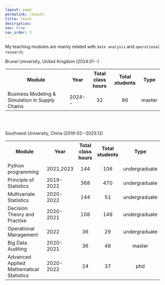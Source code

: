 ```yaml
---
layout: page
permalink: /teach/
title: Teach
description:
nav: true
nav_order: 3
---
```


My teaching modules are mainly related with `date analysis` and `operational research`.

Brunel University, United Kingdom (2024.01--)

<table style="width:100%;">
  <tr>
    <th style="text-align: center; width:40%">Module</th>
    <th style="text-align: center;">Year</th>
    <th style="text-align: center;">Total class hours</th>
     <th style="text-align: center;">Total students</th>
     <th style="text-align: center;">Type</th>
  </tr>
  <tr>
    <td>Business Modeling & Simulation in Supply Chains</td>
    <td>2024--</td>
    <td style="text-align: center;">32</td>
    <td style="text-align: center;">86</td>
<td style="text-align:center;">master</td>
  </tr>
</table>

<br/>
<br/>

Southwest University, China (2019-02--2023.12)

<table style="width:100%;">
  <tr>
    <th style="text-align: center; width:40%">Module</th>
    <th style="text-align: center;">Year</th>
    <th style="text-align: center;">Total class hours</th>
     <th style="text-align: center;">Total students</th>
     <th style="text-align: center;">Type</th>
  </tr>
  <tr>
    <td>Python programming</td>
    <td>2021,2023</td>
    <td style="text-align: center;">144</td>
    <td style="text-align: center;">106</td>
<td>undergraduate</td>
  </tr>
  <tr>
    <td>Principle of Statistics</td>
    <td>2019-2022</td>
    <td style="text-align: center;">368</td>
    <td style="text-align: center;">470</td>
<td>undergraduate</td>
  </tr>
  <tr>
    <td>Multivariate Statistics  </td>
    <td>2020-2022</td>
    <td style="text-align: center;">144</td>
    <td style="text-align: center;">51</td>
<td>undergraduate</td>
  </tr>
  <tr>
    <td>Decision Theory and Practise  </td>
    <td>2020-2021</td>
    <td style="text-align: center;">108</td>
    <td style="text-align: center;">149</td>
<td>undergraduate</td>
  </tr>
  <tr>
    <td>Operational Management  </td>
    <td>2022</td>
    <td style="text-align: center;">36</td>
    <td style="text-align: center;">29</td>
<td>undergraduate</td>
  </tr>
  <tr>
    <td>Big Data Auditing  </td>
    <td>2020-2021</td>
    <td style="text-align: center;">36</td>
    <td style="text-align: center;">48</td>
<td style="text-align: center;">master</td>
  </tr>
  <tr>
    <td>Advanced Applied Mathematical Statistics  </td>
    <td>2020-2022</td>
    <td style="text-align: center;">24</td>
    <td style="text-align: center;">37</td>
<td style="text-align: center;">phd</td>
  </tr>
</table>
